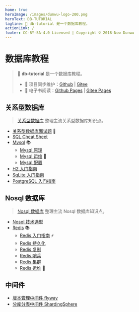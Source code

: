 ```yaml
---
home: true
heroImage: /images/dunwu-logo-200.png
heroText: DB-TUTORIAL
tagline: 💾 db-tutorial 是一个数据库教程。
actionLink: /
footer: CC-BY-SA-4.0 Licensed | Copyright © 2018-Now Dunwu
---
```


# 数据库教程

> 💾 **db-tutorial** 是一个数据库教程。
>
> - 🔁 项目同步维护：[Github](https://github.com/dunwu/db-tutorial/) | [Gitee](https://gitee.com/turnon/db-tutorial/)
> - 📖 电子书阅读：[Github Pages](https://dunwu.github.io/db-tutorial/) | [Gitee Pages](https://turnon.gitee.io/db-tutorial/)

## 关系型数据库

> [关系型数据库](sql) 整理主流关系型数据库知识点。

- [关系型数据库面试题](sql/sql-interview.md) 💯
- [SQL Cheat Sheet](sql/sql-cheat-sheet.md)
- [Mysql](sql/mysql) 📚
  - [Mysql 原理](sql/mysql/mysql-theory.md)
  - [Mysql 运维](sql/mysql/mysql-ops.md) 🔨
  - [Mysql 配置](sql/mysql/mysql-config.md)
- [H2 入门指南](sql/h2.md)
- [SqLite 入门指南](sql/sqlite.md)
- [PostgreSQL 入门指南](sql/postgresql.md)

## Nosql 数据库

> [Nosql 数据库](nosql) 整理主流 Nosql 数据库知识点。

- [Nosql 技术选型](nosql/nosql-selection.md)
- [Redis](nosql/redis) 📚
  - [Redis 入门指南](nosql/redis/redis-quickstart.md) ⚡
  - [Redis 持久化](nosql/redis/redis-persistence.md)
  - [Redis 复制](nosql/redis/redis-replication.md)
  - [Redis 哨兵](nosql/redis/redis-sentinel.md)
  - [Redis 集群](nosql/redis/redis-cluster.md)
  - [Redis 运维](nosql/redis/redis-ops.md) 🔨

## 中间件

- [版本管理中间件 flyway](middleware/flyway.md)
- [分库分表中间件 ShardingSphere](middleware/shardingsphere.md)
